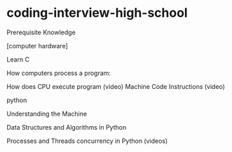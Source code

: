 # coding-interview-high-school

Prerequisite Knowledge

[computer hardware]

Learn C

How computers process a program:

How does CPU execute program (video)
Machine Code Instructions (video)





python

Understanding the Machine

Data Structures and Algorithms in Python

Processes and Threads
concurrency in Python (videos)
